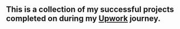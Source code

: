 <style>
<img src="https://user-images.githubusercontent.com/84310155/210425238-bc41cf0f-c133-49c4-8fed-895e9c3ea13c.png" alt="logo" width="300">{text-align: center;}
</style>

## This is a collection of my successful projects completed on during my <a href="https://www.upwork.com/freelancers/~01477cd33d052a8899" target="_blank">Upwork</a> journey. 

